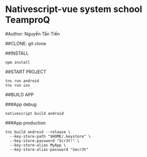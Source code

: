 # Nativescript-vue system school TeamproQ

#Author: Nguyễn Tấn Tiền

##CLONE: git clone 


##INSTALL
```
npm install
```


##START PROJECT
```
tns run android
tns run ios
```

##BUILD APP

###App debug
```
nativescript build android
```

###App production
```
tns build android --release \
  --key-store-path "$HOME/.keystore" \
  --key-store-password "Scr3t!" \
  --key-store-alias MyApp \
  --key-store-alias-password "Secr3t"
```
